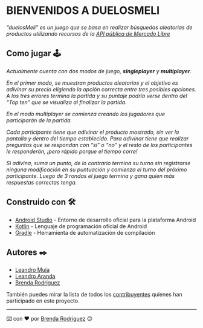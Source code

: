 # **BIENVENIDOS A DUELOSMELI**
_“duelosMeli” es un juego que se basa en realizar búsquedas aleatorias de productos utilizando recursos de la [API pública de Mercado Libre](https://developers.mercadolibre.com.ar/)_

## Como jugar :joystick:	
_Actualmente cuenta con dos modos de juego, **singleplayer** y **multiplayer**._

_En el primer modo, se muestran productos aleatorios y el objetivo es adivinar su precio eligiendo la opción correcta entre tres posibles opciones. A los tres errores termina la partida y su puntaje podría verse dentro del “Top ten” que se visualiza al finalizar la partida._

_En el modo multiplayer se comienza creando los jugadores que participarán de la partida._

_Cada participante tiene que adivinar el producto mostrado, sin ver la pantalla y dentro del tiempo establecido. Para adivinar tiene que realizar preguntas que se respondan con “si” o “no” y el resto de los participantes le responderán, ¡pero rápido porque el tiempo corre!_

_Si adivina, suma un punto, de lo contrario termina su turno sin registrarse ninguna modificación en su puntuación y comienza el turno del próximo participante. Luego de 3 rondas el juego termina y gana quien más respuestas correctas tenga._


## Construido con 🛠️
* [Android Studio](https://developer.android.com/studio?hl=es-419&gclid=Cj0KCQjw5oiMBhDtARIsAJi0qk1z78VI8RzS-3zw1VPD53h3-gDShNz5vFeTjJUDA-5VsF2N1VIGtHkaAnH1EALw_wcB&gclsrc=aw.ds) - Entorno de desarrollo oficial para la plataforma Android
* [Kotlin](https://kotlinlang.org/) - Lenguaje de programación oficial de Android
* [Gradle](https://gradle.org/) - Herramienta de automatización de compilación

## Autores ✒️

* [Leandro Muia](https://github.com/MuiaLeandro)
* [Leandro Aranda](https://github.com/learanda)
* [Brenda Rodriguez](https://github.com/BrenMiRo)


También puedes mirar la lista de todos los [contribuyentes](https://github.com/MuiaLeandro/duelosMeli/graphs/contributors) quíenes han participado en este proyecto. 

---
⌨️ con ❤️ por [Brenda Rodriguez](https://github.com/BrenMiRo) 😊

